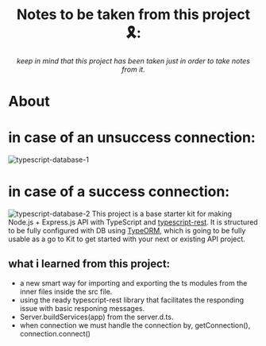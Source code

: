 <h1 base starter kit for making Node.js + Express.js API with TypeScript 🛠</h1>
<h1 align="center">Notes to be taken from this project 🎗:</h1>
<h6 align="center">keep in mind that this project has been taken just in order to take notes from it.
 

 
# About
# in case of an unsuccess connection: 
![typescript-database-1](https://user-images.githubusercontent.com/101610105/209463842-39c8c231-1cfd-4110-9085-9845f1405132.png)
# in case of a success connection:
![typescript-database-2](https://user-images.githubusercontent.com/101610105/209463845-53c43389-98df-4568-aa71-aa42988f666a.png)
This project is a base starter kit for making Node.js + Express.js API with TypeScript and [typescript-rest](https://github.com/thiagobustamante/typescript-rest).
It is structured to be fully configured with DB using [TypeORM](https://github.com/typeorm/typeorm), which is going to be fully usable as a go to Kit to get started with your
next or existing API project.
## what i learned from this project:
  - a new smart way for importing and exporting the ts modules from the inner files inside the src file.
  - using the ready typescript-rest library that facilitates the responding issue with basic responing messages.
  - Server.buildServices(app) from the server.d.ts.
  - when connection we must handle the connection by, getConnection(), connection.connect()
